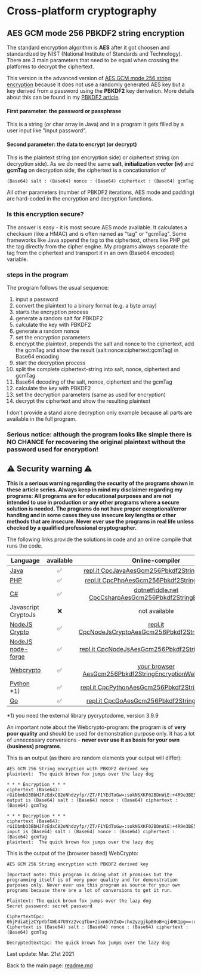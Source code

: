 # Cross-platform cryptography

## AES GCM mode 256 PBKDF2 string encryption

The standard encryption algorithm is **AES** after it got choosen and standardized by NIST (National Institute of Standards and Technology). There are 3 main parameters that need to be equal when crossing the platforms to decrypt the ciphertext. 

This version is the advanced version of [AES GCM mode 256 string encryption](aes_gcm_256_string_encryption.md) because it does not use a randomly generated AES key but a key derived from a password using the **PBKDF2** key derivation. More details about this can be found in my [PBKDF2 article](pbkdf2.md).

#### First parameter: the password or passphrase

This is a string (or char array in Java) and in a program it gets filled by a user input like "input password".

#### Second parameter: the data to encrypt (or decrypt)

This is the plaintext string (on encryption side) or ciphertext string (on decryption side). As we do need the same **salt**, **initialization vector (iv)** and **gcmTag** on decryption side, the ciphertext is a concationation of

```terminal
(Base64) salt : (Base64) nonce : (Base64) ciphertext : (Base64) gcmTag
```

All other parameters (number of PBKDF2 iterations, AES mode and padding) are hard-coded in the encryption and decryption functions.

### Is this encryption secure?

The answer is easy - it is most secure AES mode available. It calculates a checksum (like a HMAC) and is often named as "tag" or "gcmTag". Some frameworks like Java append the tag to the ciphertext, others like PHP get the tag directly from the cipher engine. My programs always separate the tag from the ciphertext and transport it in an own (Base64 encoded) variable.

### steps in the program

The program follows the usual sequence:
1. input a password
2. convert the plaintext to a binary format (e.g. a byte array)
3. starts the encryption process
4. generate a random salt for PBKDF2
5. calculate the key with PBKDF2
6. generate a random nonce
7. set the encryption parameters
8. encrypt the plaintext, prepends the salt and nonce to the ciphertext, add the gcmTag and show the result (salt:nonce:ciphertext:gcmTag) in Base64 encoding
9. start the decryption process
10. split the complete ciphertext-string into salt, nonce, ciphertext and gcmTag
11. Base64 decoding of the salt, nonce, ciphertext and the gcmTag
12. calculate the key with PBKDF2
13. set the decryption parameters (same as used for encryption)
14. decrypt the ciphertext and show the resulting plaintext

I don't provide a stand alone decryption only example because all parts are available in the full program.

### **Serious notice: although the program looks like simple there is NO CHANCE for recovering the original plaintext without the password used for encryption!**

## :warning: Security warning :warning:

**This is a serious warning regarding the security of the programs shown in these article series.  Always keep in mind my disclaimer regarding my programs: All programs are for educational purposes and are not intended to use in production or any other programs where a  secure solution is needed. The programs do not have proper exceptional/error handling and in some cases they use insecure key lengths or other methods that are insecure. Never ever use the programs in real life unless checked by a qualified professional cryptographer.**

The following links provide the solutions in code and an online compile that runs the code.

| Language | available | Online-compiler
| ------ | :---: | :----: |
| [Java](../AesGcm256Pbkdf2StringEncryption/AesGcm256Pbkdf2StringEncryption.java) | :white_check_mark: | [repl.it CpcJavaAesGcm256Pbkdf2StringEncryption](https://repl.it/@javacrypto/CpcJavaAesGcm256Pbkdf2StringEncryption#Main.java/)
| [PHP](../AesGcm256Pbkdf2StringEncryption/AesGcm256Pbkdf2StringEncryption.php) | :white_check_mark: | [repl.it CpcPhpAesGcm256Pbkdf2StringEncryption](https://repl.it/@javacrypto/CpcPhpAesGcm256Pbkdf2StringEncryption/)
| [C#](../AesGcm256Pbkdf2StringEncryption/AesGcm256Pbkdf2StringEncryption.cs) | :white_check_mark: | [dotnetfiddle.net  CpcCsharpAesGcm256Pbkdf2StringEncryption](https://dotnetfiddle.net/v4PaLu/)
| Javascript CryptoJs | :x: | not available
| [NodeJS Crypto](../AesGcm256Pbkdf2StringEncryption/AesGcm256Pbkdf2StringEncryptionNodeJsCrypto.js) | :white_check_mark: | [repl.it CpcNodeJsCryptoAesGcm256Pbkdf2StringEncryption](https://repl.it/@javacrypto/CpcNodeJsCryptoAesGcm256Pbkdf2StringEncryption#index.js/)
| [NodeJS node-forge](../AesGcm256Pbkdf2StringEncryption/AesGcm256Pbkdf2StringEncryptionNodeJs.js) | :white_check_mark: | [repl.it CpcNodeJsAesGcm256Pbkdf2StringEncryption](https://repl.it/@javacrypto/CpcNodeJsAesGcm256Pbkdf2StringEncryption#index.js/)
| [Webcrypto](../AesGcm256Pbkdf2StringEncryption/aesgcm256pbkdf2stringencryptionwebcrypto.html) | :white_check_mark: | [your browser AesGcm256Pbkdf2StringEncryptionWebcrypto.html](https://java-crypto.github.io/cross_platform_crypto/AesGcm256Pbkdf2StringEncryption/aesgcm256pbkdf2stringencryptionwebcrypto.html)
| [Python](../AesGcm256Pbkdf2StringEncryption/AesGcm256Pbkdf2StringEncryption.py) *1) | :white_check_mark: | [repl.it CpcPythonAesGcm256Pbkdf2StringEncryption](https://repl.it/@javacrypto/CpcPythonAesGcm256Pbkdf2StringEncryption#main.py/)
| [Go](../AesGcm256Pbkdf2StringEncryption/AesGcm256Pbkdf2StringEncryption.go) | :white_check_mark: | [repl.it CpcGoAesGcm256Pbkdf2StringEncryption](https://repl.it/@javacrypto/CpcGoAesGcm256Pbkdf2StringEncryption#main.go/)

*1) you need the external library pycryptodome, version 3.9.9

An important note about the Webcrypto-program: the program is of **very poor quality** and should be used for demonstration purpose only. It has a lot of unnecessary conversions - **never ever use it as basis for your own (business) programs**.

This is an output (as there are random elements your output will differ):

```plaintext
AES GCM 256 String encryption with PBKDF2 derived key
plaintext:  The quick brown fox jumps over the lazy dog

* * * Encryption * * *
ciphertext (Base64): rGiDbmbO3BbHJFzEdxC82oNhdzyfp//ZT/F1YEdToGw=:sokNSXKF02BDnWiE:+4R9e3BE52LhiNZ4GvzcDybPmfLLY2/Bg0tT0F2JpX9tOfajy0thEkrYmw==:mmmdJ2Xkj6T6GL56x0Io2w==
output is (Base64) salt : (Base64) nonce : (Base64) ciphertext : (Base64) gcmTag

* * * Decryption * * *
ciphertext (Base64): rGiDbmbO3BbHJFzEdxC82oNhdzyfp//ZT/F1YEdToGw=:sokNSXKF02BDnWiE:+4R9e3BE52LhiNZ4GvzcDybPmfLLY2/Bg0tT0F2JpX9tOfajy0thEkrYmw==:mmmdJ2Xkj6T6GL56x0Io2w==
input is (Base64) salt : (Base64) nonce : (Base64) ciphertext : (Base64) gcmTag
plaintext:  The quick brown fox jumps over the lazy dog

```

This is the output of the (browser based) WebCrypto:

```plaintext
AES GCM 256 String encryption with PBKDF2 derived key

Important note: this program is doing what it promises but the programming itself is of very poor quality and for demonstration purposes only. Never ever use this program as source for your own programs because there are a lot of conversions to get it run.

Plaintext: The quick brown fox jumps over the lazy dog
Secret password: secret password

CiphertextCpc: 0hjPdiaEjzCYpYbfXWb47U9Yz2vcqTbo+2ixn6dYZxQ=:hx2yzgjkpB0oB+qj4HK1pg==:obDSutcfyv4mNn6SIpR/5cP+rccR0lEwi27lXxWDadOmfC51zi2fECXN3mjCb7pF
Ciphertext is (Base64) salt : (Base64) nonce : (Base64) ciphertext : (Base64) gcmTag 

DecryptedtextCpc: The quick brown fox jumps over the lazy dog
```

Last update: Mar. 21st 2021

Back to the main page: [readme.md](../readme.md)